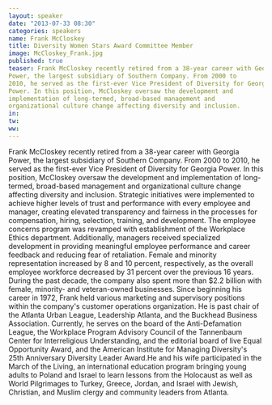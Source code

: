 ```yaml
---
layout: speaker
date: "2013-07-33 08:30"
categories: speakers
name: Frank McCloskey
title: Diversity Women Stars Award Committee Member
image: McCloskey_Frank.jpg
published: true
teaser: Frank McCloskey recently retired from a 38-year career with GeorgiaPower, the largest subsidiary of Southern Company. From 2000 to2010, he served as the first-ever Vice President of Diversity for GeorgiaPower. In this position, McCloskey oversaw the development andimplementation of long-termed, broad-based management andorganizational culture change affecting diversity and inclusion.
in:
tw:
ww: 
---
```

Frank McCloskey recently retired from a 38-year career with Georgia Power, the largest subsidiary of Southern Company. From 2000 to 2010, he served as the first-ever Vice President of Diversity for Georgia Power. In this position, McCloskey oversaw the development and implementation of long-termed, broad-based management and organizational culture change affecting diversity and inclusion. Strategic initiatives were implemented to achieve higher levels of trust and performance with every employee and manager, creating elevated transparency and fairness in the processes for compensation, hiring, selection, training, and development. The employee concerns program was revamped with establishment of the Workplace Ethics department. Additionally, managers received specialized development in providing meaningful employee performance and career feedback and reducing fear of retaliation. Female and minority representation increased by 8 and 10 percent, respectively, as the overall employee workforce decreased by 31 percent over the previous 16 years. During the past decade, the company also spent more than $2.2 billion with female, minority- and veteran-owned businesses. 
Since beginning his career in 1972, Frank held various marketing and supervisory positions within the company's customer operations organization. He is past chair of the Atlanta Urban League, Leadership Atlanta, and the Buckhead Business Association.Currently, he serves on the board of the Anti-Defamation League, the Workplace Program Advisory Council of the Tannenbaum Center for Interreligious Understanding, and the editorial board of live Equal Opportunity Award, and the American Institute for Managing Diversity's 25th Anniversary Diversity Leader Award.He and his wife participated in the March of the Living, an international education program bringing young adults to Poland and Israel to learn lessons from the Holocaust as well as World Pilgrimages to Turkey, Greece, Jordan, and Israel with Jewish, Christian, and Muslim clergy and community leaders from Atlanta.